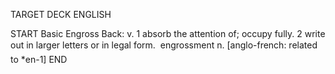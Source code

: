 TARGET DECK
ENGLISH

START
Basic
Engross
Back: v. 1 absorb the attention of; occupy fully. 2 write out in larger letters or in legal form.  engrossment n. [anglo-french: related to *en-1]
END
